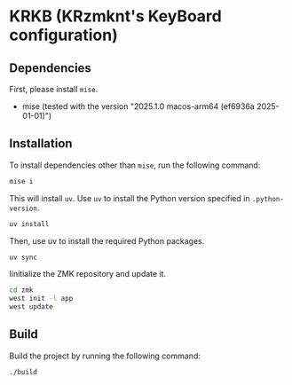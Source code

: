 # KRKB (KRzmknt's KeyBoard configuration)

## Dependencies

First, please install `mise`.

- mise (tested with the version "2025.1.0 macos-arm64 (ef6936a 2025-01-01)")

## Installation

To install dependencies other than `mise`, run the following command:

```bash
mise i
```

This will install `uv`. Use `uv` to install the Python version specified in `.python-version`.

```bash
uv install
```

Then, use uv to install the required Python packages.

```bash
uv sync
```

Iinitialize the ZMK repository and update it.

```bash
cd zmk
west init -l app
west update
```

## Build

Build the project by running the following command:

```bash
./build
```
